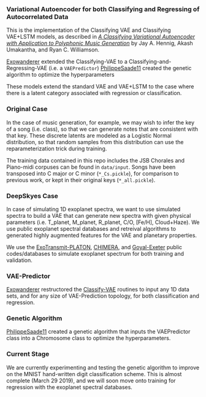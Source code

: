 ### Variational Autoencoder for both Classifying and Regressing of Autocorrelated Data

This is the implementation of the Classifying VAE and Classifying VAE+LSTM models, as described in [_A Classifying Variational Autoencoder with Application to Polyphonic Music Generation_](https://arxiv.org/abs/1711.07050) by Jay A. Hennig, Akash Umakantha, and Ryan C. Williamson.

[Exowanderer](github.com/exowanderer) extended the Classifying-VAE to a Classifying-and-Regressing-VAE (i.e. a `VAEPredictor`)
[PhilippeSaade11](github.com/philippesaade11) created the genetic algorithm to optimize the hyperparameters

These models extend the standard VAE and VAE+LSTM to the case where there is a latent category associated with regression or classification. 

### Original Case
In the case of music generation, for example, we may wish to infer the key of a song (i.e. class), so that we can generate notes that are consistent with that key. These discrete latents are modeled as a Logistic Normal distribution, so that random samples from this distribution can use the reparameterization trick during training.

The training data contained in this repo includes the JSB Chorales and Piano-midi corpuses can be found in `data/input`. Songs have been transposed into C major or C minor (`*_Cs.pickle`), for comparison to previous work, or kept in their original keys (`*_all.pickle`).

### DeepSkyes Case
In case of simulating 1D exoplanet spectra, we want to use simulated spectra to build a VAE that can generate new spectra with given physical parameters (i.e. T_planet, M_planet, R_planet, C/O, [Fe/H], Cloud+Haze).  We use public exoplanet spectral databases and retreival algorithms to generated highly augmented features for the VAE and planetary properties.

We use the [ExoTransmit-PLATON](https://github.com/exowanderer/platon), [CHIMERA](https://github.com/ExoCTK/exoctk), and [Goyal-Exeter](https://bd-server.astro.ex.ac.uk/exoplanets/) public codes/databases to simulate exoplanet spectrum for both training and validation.

### VAE-Predictor

[Exowanderer](github.com/exowanderer) restructored the [Classify-VAE](https://github.com/mobeets/classifying-vae-lstm) routines to input any 1D data sets, and for any size of VAE-Prediction topology, for both classification and regression.

### Genetic Algorithm
[PhilippeSaade11](github.com/philippesaade11) created a genetic algorithm that inputs the VAEPredictor class into a Chromosome class to optimize the hyperparameters.

### Current Stage

We are currently experimenting and testing the genetic algorithm to improve on the MNIST hand-written digit classification scheme. This is almost complete (March 29 2019), and we will soon move onto training for regression with the exoplanet spectral databases.
